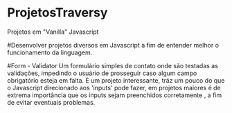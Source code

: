 # ProjetosTraversy
Projetos em "Vanilla" Javascript 

#Desenvolver projetos diversos em Javascript a fim de entender melhor o funcionamento da linguagem.

#Form - Validator
  Um formulário simples de contato onde são testadas as validações, impedindo o usuário de prosseguir caso algum campo obrigatório esteja em falta. 
  È um projeto interessante, tráz um pouco do que o Javascript direcionado aos 'inputs' pode fazer, em projetos maiores é de extrema importância que os inputs sejam preenchidos corretamente , a fim de evitar eventuais problemas.
